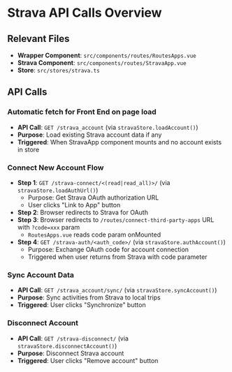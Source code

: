 # Strava API Calls Overview

## Relevant Files

- **Wrapper Component**: `src/components/routes/RoutesApps.vue`
- **Strava Component**: `src/components/routes/StravaApp.vue`
- **Store**: `src/stores/strava.ts`

## API Calls

### Automatic fetch for Front End on page load

- **API Call**: `GET /strava_account` (via `stravaStore.loadAccount()`)
- **Purpose**: Load existing Strava account data if any
- **Triggered**: When StravaApp component mounts and no account exists in store

### Connect New Account Flow

- **Step 1**: `GET /strava-connect/<(read|read_all)>/` (via `stravaStore.loadAuthUrl()`)
  - Purpose: Get Strava OAuth authorization URL
  - User clicks "Link to App" button
- **Step 2**: Browser redirects to Strava for OAuth
- **Step 3**: Browser redirects to `/routes/connect-third-party-apps` URL with `?code=xxx` param
  - `RoutesApps.vue` reads code param onMounted
- **Step 4**: `GET /strava-auth/<auth_code>/` (via `stravaStore.authAccount()`)
  - Purpose: Exchange OAuth code for account connection
  - Triggered when user returns from Strava with code parameter

### Sync Account Data

- **API Call**: `GET /strava_account/sync/` (via `stravaStore.syncAccount()`)
- **Purpose**: Sync activities from Strava to local trips
- **Triggered**: User clicks "Synchronize" button

### Disconnect Account

- **API Call**: `GET /strava-disconnect/` (via `stravaStore.disconnectAccount()`)
- **Purpose**: Disconnect Strava account
- **Triggered**: User clicks "Remove account" button

